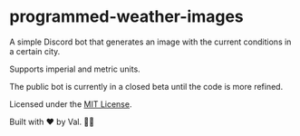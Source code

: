 # programmed-weather-images

A simple Discord bot that generates an image with the current conditions in a certain city.

Supports imperial and metric units.

The public bot is currently in a closed beta until the code is more refined.

Licensed under the [MIT License](./LICENSE).

Built with ❤️ by Val. 🏳️‍⚧️